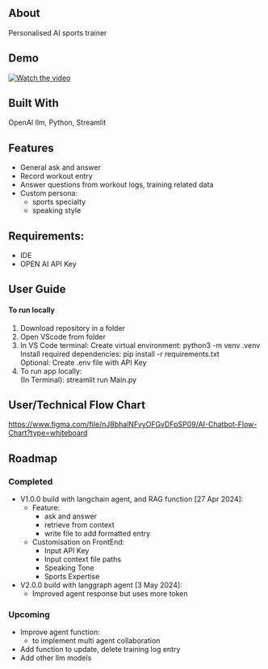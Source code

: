 ## About

Personalised AI sports trainer

## Demo

[![Watch the video](https://img.youtube.com/vi/jzyasbyhzpw/maxresdefault.jpg)](https://youtu.be/jzyasbyhzpw)

## Built With

OpenAI llm, Python, Streamlit

## Features

- General ask and answer
- Record workout entry
- Answer questions from workout logs, training related data
- Custom persona:
  - sports specialty
  - speaking style

## Requirements:

- IDE
- OPEN AI API Key

## User Guide

#### To run locally

1. Download repository in a folder
2. Open VScode from folder
3. In VS Code terminal:
   Create virtual environment: python3 -m venv .venv<br>
   Install required dependencies: pip install -r requirements.txt<br>
   Optional: Create .env file with API Key
4. To run app locally:<br>
   (In Terminal): streamlit run Main.py<br>

## User/Technical Flow Chart

https://www.figma.com/file/nJ8bhalNFvyOFGvDFpSP09/AI-Chatbot-Flow-Chart?type=whiteboard

## Roadmap

### Completed

- V1.0.0 build with langchain agent, and RAG function [27 Apr 2024]:
  - Feature:
    - ask and answer
    - retrieve from context
    - write file to add formatted entry
  - Customisation on FrontEnd:
    - Input API Key
    - Input context file paths
    - Speaking Tone
    - Sports Expertise
- V2.0.0 build with langgraph agent [3 May 2024]:
  - Improved agent response but uses more token

### Upcoming

- Improve agent function:
  - to implement multi agent collaboration
- Add function to update, delete training log entry
- Add other llm models
